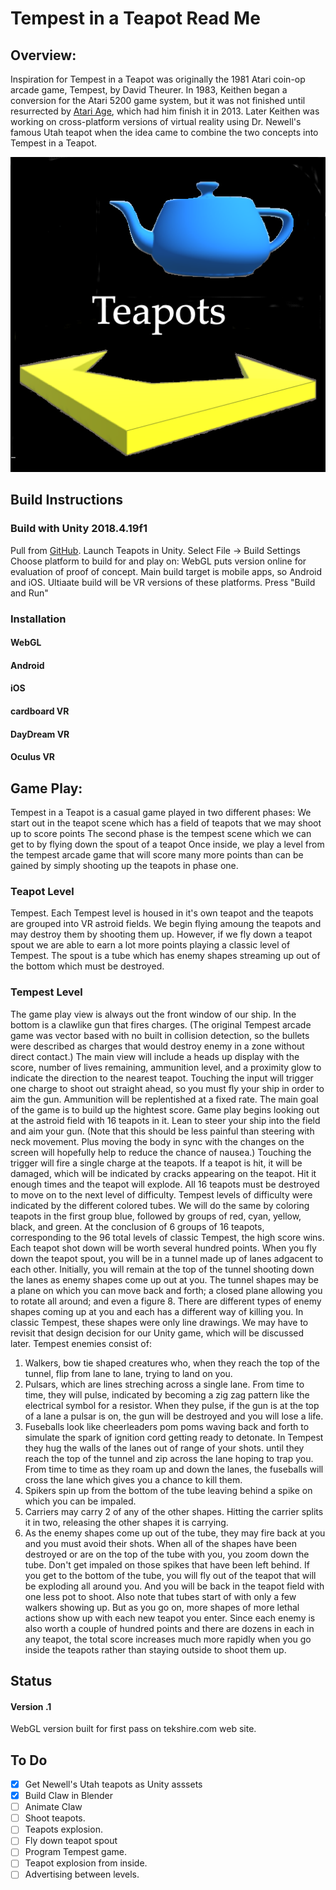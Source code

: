 # Tempest in a Teapot Read Me

## Overview:    
Inspiration for Tempest in a Teapot was originally the 1981 Atari coin-op arcade game, Tempest, by David Theurer.  In 1983, Keithen began a conversion for the Atari 5200 game system, but it was not finished until resurrected by [Atari Age](https://atariage.com/store/index.php?l=product_detail&p=1036), which had him finish it in 2013. Later Keithen was working on cross-platform versions of virtual reality using Dr. Newell's famous Utah teapot when the idea came to combine the two concepts into Tempest in a Teapot.

![Teapots splash screen](ReadMeImages/TeapotsSplash.png)

## Build Instructions
### Build with Unity 2018.4.19f1
Pull from [GitHub](https://github.com/Tekshire/Teapots).
Launch Teapots in Unity.
Select File -> Build Settings
Choose platform to build for and play on: 
    WebGL puts version online for evaluation of proof of concept.
    Main build target is mobile apps, so Android and iOS.
    Ultiaate build will be VR versions of these platforms.
Press "Build and Run"

### Installation
#### WebGL
#### Android
#### iOS
#### cardboard VR
#### DayDream VR
#### Oculus VR
 
 ## Game Play: 
 Tempest in a Teapot is a casual game played in two different phases: We start out in the teapot scene which has a field of teapots that we may shoot up to score points The second phase is the tempest scene which we can get to by flying down the spout of a teapot Once inside, we play a level from the tempest arcade game that will score many more points than can be gained by simply shooting up the teapots in phase one.
 
 ### Teapot Level
 Tempest. Each Tempest level is housed in it's own teapot and the teapots are grouped into VR astroid fields. We begin flying amoung the teapots and may destroy them by shooting them up. However, if we fly down a teapot spout we are able to earn a lot more points playing a classic level of Tempest. The spout is a tube which has enemy shapes streaming up out of the bottom which must be destroyed.
 
 ### Tempest Level
 
 The game play view is always out the front window of our ship. In the bottom is a clawlike gun that fires charges. (The original Tempest arcade game was vector based with no built in collision detection, so the bullets were described as charges that would destroy enemy in a zone without direct contact.) The main view will include a heads up display with the score, number of lives remaining, ammunition level, and a proximity glow to indicate the direction to the nearest teapot. Touching the input will trigger one charge to shoot out straight ahead, so you must fly your ship in order to aim the gun. Ammunition will be replentished at a fixed rate. The main goal of the game is to build up the hightest score.
 Game play begins looking out at the astroid field with 16 teapots in it. Lean to steer your ship into the field and aim your gun. (Note that this should be less painful than steering with neck movement. Plus moving the body in sync with the changes on the screen will hopefully help to reduce the chance of nausea.) Touching the trigger will fire a single charge at the teapots. If a teapot is hit, it will be damaged, which will be indicated by cracks appearing on the teapot. Hit it enough times and the teapot will explode. All 16 teapots must be destroyed to move on to the next level of difficulty. Tempest levels of difficulty were indicated by the different colored tubes. We will do the same by coloring teapots in the first group blue, followed by groups of red, cyan, yellow, black, and green. At the conclusion of 6 groups of 16 teapots, corresponding to the 96 total levels of classic Tempest, the high score wins. Each teapot shot down will be worth several hundred points.
 When you fly down the teapot spout, you will be in a tunnel made up of lanes adgacent to each other. Initially, you will remain at the top of the tunnel shooting down the lanes as enemy shapes come up out at you. The tunnel shapes may be a plane on which you can move back and forth; a closed plane allowing you to rotate all around; and even a figure 8. There are different types of enemy shapes coming up at you and each has a different way of killing you. In classic Tempest, these shapes were only line drawings. We may have to revisit that design decision for our Unity game, which will be discussed later. Tempest enemies consist of: 
 1. Walkers, bow tie shaped creatures who, when they reach the top of the tunnel, flip from lane to lane, trying to land on you. 
 2. Pulsars, which are lines streching across a single lane. From time to time, they will pulse, indicated by becoming a zig zag pattern like the electrical symbol for a resistor. When they pulse, if the gun is at the top of a lane a pulsar is on, the gun will be destroyed and you will lose a life.
 3. Fuseballs look like cheerleaders pom poms waving back and forth to simulate the spark of ignition cord getting ready to detonate. In Tempest they hug the walls of the lanes out of range of your shots. until they reach the top of the tunnel and zip across the lane hoping to trap you. From time to time as they roam up and down the lanes, the fuseballs will cross the lane which gives you a chance to kill them.
 5. Spikers spin up from the bottom of the tube leaving behind a spike on which you can be impaled.
 6. Carriers may carry 2 of any of the other shapes. Hitting the carrier splits it in two, releasing the other shapes it is carrying.
 7. As the enemy shapes come up out of the tube, they may fire back at you and you must avoid their shots.
 When all of the shapes have been destroyed or are on the top of the tube with you, you zoom down the tube. Don't get impaled on those spikes that have been left behind. If you get to the bottom of the tube, you will fly out of the teapot that will be exploding all around you. And you will be back in the teapot field with one less pot to shoot. Also note that tubes start of with only a few walkers showing up. But as you go on, more shapes of more lethal actions show up with each new teapot you enter. Since each enemy is also worth a couple of hundred points and there are dozens in each in any teapot, the total score increases much more rapidly when you go inside the teapots rather than staying outside to shoot them up.

## Status
#### Version .1
WebGL version built for first pass on tekshire.com web site.

## To Do
- [x] Get Newell's Utah teapots as Unity asssets
- [x] Build Claw in Blender
- [ ] Animate Claw
- [ ] Shoot teapots.
- [ ] Teapots explosion.
- [ ] Fly down teapot spout
- [ ] Program Tempest game.
- [ ] Teapot explosion from inside.
- [ ] Advertising between levels.
